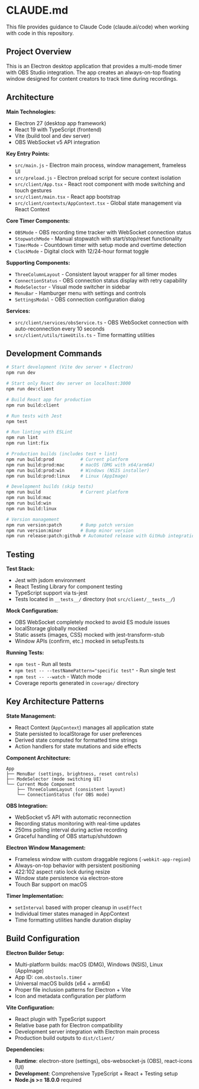 # CLAUDE.md

This file provides guidance to Claude Code (claude.ai/code) when working with code in this repository.

## Project Overview

This is an Electron desktop application that provides a multi-mode timer with OBS Studio integration. The app creates an always-on-top floating window designed for content creators to track time during recordings.

## Architecture

**Main Technologies:**
- Electron 27 (desktop app framework)
- React 19 with TypeScript (frontend)
- Vite (build tool and dev server)
- OBS WebSocket v5 API integration

**Key Entry Points:**
- `src/main.js` - Electron main process, window management, frameless UI
- `src/preload.js` - Electron preload script for secure context isolation
- `src/client/App.tsx` - React root component with mode switching and touch gestures
- `src/client/main.tsx` - React app bootstrap
- `src/client/contexts/AppContext.tsx` - Global state management via React Context

**Core Timer Components:**
- `OBSMode` - OBS recording time tracker with WebSocket connection status
- `StopwatchMode` - Manual stopwatch with start/stop/reset functionality
- `TimerMode` - Countdown timer with setup mode and overtime detection  
- `ClockMode` - Digital clock with 12/24-hour format toggle

**Supporting Components:**
- `ThreeColumnLayout` - Consistent layout wrapper for all timer modes
- `ConnectionStatus` - OBS connection status display with retry capability
- `ModeSelector` - Visual mode switcher in sidebar
- `MenuBar` - Hamburger menu with settings and controls
- `SettingsModal` - OBS connection configuration dialog

**Services:**
- `src/client/services/obsService.ts` - OBS WebSocket connection with auto-reconnection every 10 seconds
- `src/client/utils/timeUtils.ts` - Time formatting utilities

## Development Commands

```bash
# Start development (Vite dev server + Electron)
npm run dev

# Start only React dev server on localhost:3000
npm run dev:client

# Build React app for production
npm run build:client

# Run tests with Jest
npm test

# Run linting with ESLint
npm run lint
npm run lint:fix

# Production builds (includes test + lint)
npm run build:prod          # Current platform
npm run build:prod:mac      # macOS (DMG with x64/arm64)
npm run build:prod:win      # Windows (NSIS installer)
npm run build:prod:linux    # Linux (AppImage)

# Development builds (skip tests)
npm run build               # Current platform
npm run build:mac
npm run build:win  
npm run build:linux

# Version management
npm run version:patch       # Bump patch version
npm run version:minor       # Bump minor version
npm run release:patch:github # Automated release with GitHub integration
```

## Testing

**Test Stack:**
- Jest with jsdom environment
- React Testing Library for component testing
- TypeScript support via ts-jest
- Tests located in `__tests__/` directory (not `src/client/__tests__/`)

**Mock Configuration:**
- OBS WebSocket completely mocked to avoid ES module issues
- localStorage globally mocked
- Static assets (images, CSS) mocked with jest-transform-stub
- Window APIs (confirm, etc.) mocked in setupTests.ts

**Running Tests:**
- `npm test` - Run all tests
- `npm test -- --testNamePattern="specific test"` - Run single test
- `npm test -- --watch` - Watch mode
- Coverage reports generated in `coverage/` directory

## Key Architecture Patterns

**State Management:**
- React Context (`AppContext`) manages all application state
- State persisted to localStorage for user preferences
- Derived state computed for formatted time strings
- Action handlers for state mutations and side effects

**Component Architecture:**
```
App
├── MenuBar (settings, brightness, reset controls)
├── ModeSelector (mode switching UI)  
└── Current Mode Component
    ├── ThreeColumnLayout (consistent layout)
    └── ConnectionStatus (for OBS mode)
```

**OBS Integration:**
- WebSocket v5 API with automatic reconnection
- Recording status monitoring with real-time updates
- 250ms polling interval during active recording
- Graceful handling of OBS startup/shutdown

**Electron Window Management:**
- Frameless window with custom draggable regions (`-webkit-app-region`)
- Always-on-top behavior with persistent positioning
- 422:102 aspect ratio lock during resize
- Window state persistence via electron-store
- Touch Bar support on macOS

**Timer Implementation:**
- `setInterval` based with proper cleanup in `useEffect`
- Individual timer states managed in AppContext
- Time formatting utilities handle duration display

## Build Configuration

**Electron Builder Setup:**
- Multi-platform builds: macOS (DMG), Windows (NSIS), Linux (AppImage)
- App ID: `com.obstools.timer`
- Universal macOS builds (x64 + arm64)
- Proper file inclusion patterns for Electron + Vite
- Icon and metadata configuration per platform

**Vite Configuration:**
- React plugin with TypeScript support
- Relative base path for Electron compatibility
- Development server integration with Electron main process
- Production build outputs to `dist/client/`

**Dependencies:**
- **Runtime**: electron-store (settings), obs-websocket-js (OBS), react-icons (UI)
- **Development**: Comprehensive TypeScript + React + Testing setup
- **Node.js >= 18.0.0** required